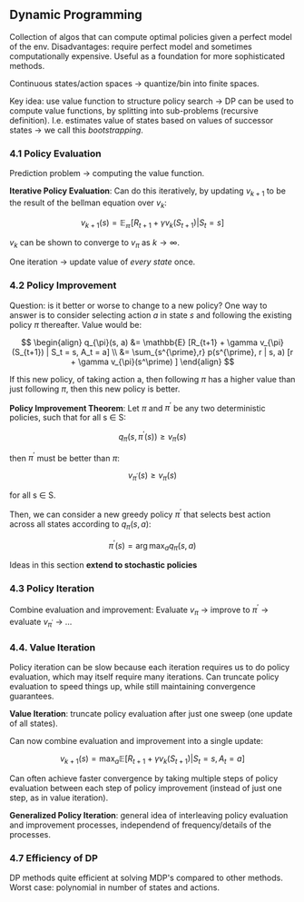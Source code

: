 ## Dynamic Programming

Collection of algos that can compute optimal policies given a perfect model of the env. Disadvantages: require perfect model and sometimes computationally expensive.
Useful as a foundation for more sophisticated methods.

Continuous states/action spaces -> quantize/bin into finite spaces.

Key idea: use value function to structure policy search -> DP can be used to compute value functions, by splitting into sub-problems (recursive definition). I.e. estimates value of states based on values of successor states -> we call this _bootstrapping_.


### 4.1 Policy Evaluation
Prediction problem -> computing the value function.

**Iterative Policy Evaluation**:
Can do this iteratively, by updating $v_{k+1}$ to be the result of the bellman equation over $v_k$:

$$ v_{k+1}(s) = \mathbb{E_\pi} [R_{t+1} + \gamma v_k(S_{t+1}) | S_t = s] $$

$v_k$ can be shown to converge to $v_\pi$ as $k \rightarrow \infty$.

One iteration -> update value of _every state_ once.

### 4.2 Policy Improvement

Question: is it better or worse to change to a new policy? One way to answer is to consider selecting action $a$ in state $s$ and following the existing policy $\pi$ thereafter. Value would be:

$$ 
\begin{align} 
q_{\pi}(s, a) &= \mathbb{E} [R_{t+1} + \gamma v_{\pi}(S_{t+1}) | S_t = s, A_t = a] \\
&= \sum_{s^{\prime},r} p(s^{\prime}, r | s, a) [r + \gamma v_{\pi}(s^\prime) ]
\end{align}
$$

If this new policy, of taking action a, then following $\pi$ has a higher value than just following $\pi$, then this new policy is better.

**Policy Improvement Theorem**:
Let $\pi$ and $\pi^{\prime}$ be any two deterministic policies, such that for all s $\in$ S:

$$ q_\pi(s, \pi^{\prime}(s)) \ge v_\pi(s) $$

then $\pi^{\prime}$ must be better than $\pi$:

$$ v_{\pi^\prime}(s) \ge v_\pi(s) $$

for all s $\in$ S.

Then, we can consider a new greedy policy $\pi^\prime$ that selects best action across all states according to $q_\pi(s,a)$:

$$ \pi^\prime(s) = \arg \max_a q_\pi(s,a) $$

Ideas in this section **extend to stochastic policies**

### 4.3 Policy Iteration

Combine evaluation and improvement: Evaluate $v_\pi$ -> improve to $\pi^\prime$ -> evaluate $v_{\pi^{\prime}}$ -> ...

### 4.4. Value Iteration

Policy iteration can be slow because each iteration requires us to do policy evaluation, which may itself require many iterations. Can truncate policy evaluation to speed things up, while still maintaining convergence guarantees.

**Value Iteration**: truncate policy evaluation after just one sweep (one update of all states).

Can now combine evaluation and improvement into a single update:

$$ v_{k+1}(s) = \max_a \mathbb{E} [ R_{t+1} + \gamma v_k(S_{t+1}) | S_t = s, A_t = a ] $$

Can often achieve faster convergence by taking multiple steps of policy evaluation between each step of policy improvement (instead of just one step, as in value iteration).

**Generalized Policy Iteration**: general idea of interleaving policy evaluation and improvement processes, independend of frequency/details of the processes.

### 4.7 Efficiency of DP

DP methods quite efficient at solving MDP's compared to other methods. Worst case: polynomial in number of states and actions. 

